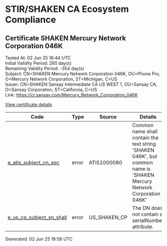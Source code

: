 # STIR/SHAKEN CA Ecosystem Compliance

## Certificate SHAKEN Mercury Network Corporation 046K

Tested At: 02 Jun 25 18:44 UTC\
Initial Validity Period: 260 day(s)\
Remaining Validity Period: -354 day(s)\
Subject: CN=SHAKEN Mercury Network Corporation 046K, OU=Phone Pro, O=Mercury Network Corporation, ST=Michigan, C=US\
Issuer: CN=SHAKEN Sansay Intermediate CA US WEST 1, OU=Sansay CA, O=Sansay Corporation, ST=California, C=US\
Link: https://cr.sansay.com/Mercury_Network_Corporation_046K

[View certificate details](https://x509.io/?cert=MIIC8DCCApegAwIBAgIUQpx8cHEeOCDwuOHerm%2FzJiJkgfswCgYIKoZIzj0EAwIwgYUxCzAJBgNVBAYTAlVTMRMwEQYDVQQIDApDYWxpZm9ybmlhMRswGQYDVQQKDBJTYW5zYXkgQ29ycG9yYXRpb24xEjAQBgNVBAsMCVNhbnNheSBDQTEwMC4GA1UEAwwnU0hBS0VOIFNhbnNheSBJbnRlcm1lZGlhdGUgQ0EgVVMgV0VTVCAxMB4XDTIzMDkyNjIwNTE0N1oXDTI0MDYxMjIwNTE0N1owgYwxCzAJBgNVBAYTAlVTMREwDwYDVQQIDAhNaWNoaWdhbjEkMCIGA1UECgwbTWVyY3VyeSBOZXR3b3JrIENvcnBvcmF0aW9uMRIwEAYDVQQLDAlQaG9uZSBQcm8xMDAuBgNVBAMMJ1NIQUtFTiBNZXJjdXJ5IE5ldHdvcmsgQ29ycG9yYXRpb24gMDQ2SzBZMBMGByqGSM49AgEGCCqGSM49AwEHA0IABPn8NRdOlPWC3n9MzWlIG%2BqByjQPygbtsohO5qvDKcZoK2kUY7ypc8HnMPZoKxFQVL0AvD1%2BPYZaQ2F7utDZzbOjgdswgdgwFgYIKwYBBQUHARoECjAIoAYWBDA0NkswFwYDVR0gBBAwDjAMBgpghkgBhv8JAQEDMB0GA1UdDgQWBBRTKTydMPyyo2qm9OcjR5bIBmzZBjAfBgNVHSMEGDAWgBSs05P1Q0PMCr5FWBcTfZJ83MMBRjBHBgNVHR8EQDA%2BMDygOqA4hjZodHRwczovL2F1dGhlbnRpY2F0ZS1hcGkuaWNvbmVjdGl2LmNvbS9kb3dubG9hZC92MS9jcmwwDAYDVR0TAQH%2FBAIwADAOBgNVHQ8BAf8EBAMCB4AwCgYIKoZIzj0EAwIDRwAwRAIgEU7yImYrPVW%2BKxECZYLvqhnnF8h5kx0XHCDVP9hRrtoCIFugeNqP3wxrYxbPNNFQVb9IknUKsBGlRpR52%2Br46wN1)

| Code | Type | Source | Details |
|------|------|--------|---------|
| [e_atis_subject_cn_spc](../../ISSUES/e_atis_subject_cn_spc/README.md) | error | ATIS1000080 | Common name shall contain the text string 'SHAKEN 046K', but common name is 'SHAKEN Mercury Network Corporation 046K' |
| [e_us_cp_subject_sn_shall](../../ISSUES/e_us_cp_subject_sn_shall/README.md) | error | US_SHAKEN_CP | The DN does not contain a serialNumber attribute. |


Generated: 02 Jun 25 18:58 UTC